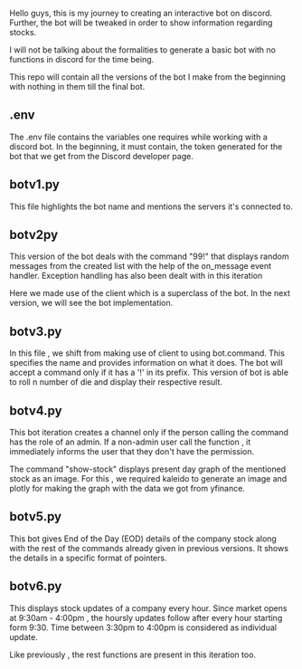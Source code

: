 Hello guys, this is my journey to creating an interactive bot on discord. Further, the bot will be tweaked in order to show information regarding stocks.

I will not be talking about the formalities to generate a basic bot with no functions in discord for the time being.

This repo will contain all the versions of the bot I make from the beginning with nothing in them till the final bot.

## .env
The .env file contains the variables one requires while working with a discord bot. In the beginning, it must contain, the token generated for the bot that we get from the Discord developer page.


## botv1.py 
This file highlights the bot name and mentions the servers it's connected to.

## botv2py
This version of the bot deals with the command "99!" that displays random messages from the created list with the help of the on_message event handler. Exception handling has also been dealt with in this iteration

Here we made use of the client which is a superclass of the bot. In the next version, we will see the bot implementation.

## botv3.py
In this file , we shift from making use of client to using bot.command. This specifies the name and provides information on what it does. The bot will accept a command only if it has a '!' in its prefix. This version of bot is able to roll n number of die and display their respective result.

## botv4.py
This bot iteration creates a channel only if the person calling the command has the role of an admin. If a non-admin user call the function , it immediately informs the user that they don't have the permission.

The command "show-stock" displays present day graph of the mentioned stock as an image. For this , we required kaleido to generate an image and plotly for making the graph with the data we got from yfinance.

## botv5.py
This bot gives End of the Day (EOD) details of the company stock along with the rest of the commands already given in previous versions. It shows the details in a specific format of pointers. 

## botv6.py
This displays stock updates of a company every hour. Since market opens at 9:30am - 4:00pm , the hoursly updates follow after every hour starting form 9:30. Time between 3:30pm to 4:00pm is considered as individual update.

Like previously , the rest functions are present in this iteration too.